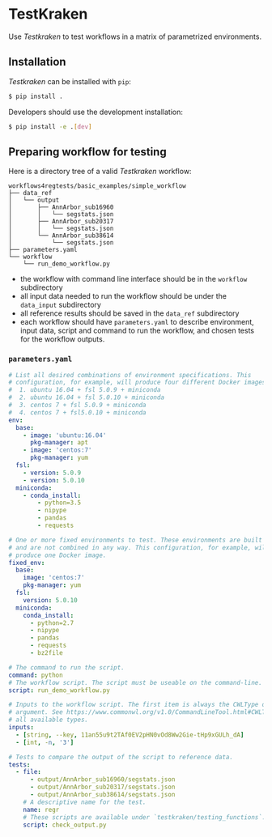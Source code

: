 # TestKraken

Use _Testkraken_ to test workflows in a matrix of parametrized environments.

## Installation

_Testkraken_ can be installed with `pip`:

```bash
$ pip install .
```

Developers should use the development installation:

```bash
$ pip install -e .[dev]
```

## Preparing workflow for testing

Here is a directory tree of a valid _Testkraken_ workflow:

```
workflows4regtests/basic_examples/simple_workflow
├── data_ref
│   └── output
│       ├── AnnArbor_sub16960
│       │   └── segstats.json
│       ├── AnnArbor_sub20317
│       │   └── segstats.json
│       └── AnnArbor_sub38614
│           └── segstats.json
├── parameters.yaml
└── workflow
    └── run_demo_workflow.py
```

* the workflow with command line interface should be in the `workflow` subdirectory
* all input data needed to run the workflow should be under the `data_input` subdirectory
* all reference results should be saved in the `data_ref` subdirectory
* each workflow should have `parameters.yaml` to describe environment, input data, script and command to run the workflow, and chosen tests for the workflow outputs.

### `parameters.yaml`

```yaml
# List all desired combinations of environment specifications. This
# configuration, for example, will produce four different Docker images:
#  1. ubuntu 16.04 + fsl 5.0.9 + miniconda
#  2. ubuntu 16.04 + fsl 5.0.10 + miniconda
#  3. centos 7 + fsl 5.0.9 + miniconda
#  4. centos 7 + fsl5.0.10 + miniconda
env:
  base:
    - image: 'ubuntu:16.04'
      pkg-manager: apt
    - image: 'centos:7'
      pkg-manager: yum
  fsl:
    - version: 5.0.9
    - version: 5.0.10
  miniconda:
    - conda_install:
        - python=3.5
        - nipype
        - pandas
        - requests

# One or more fixed environments to test. These environments are built as defined
# and are not combined in any way. This configuration, for example, will
# produce one Docker image.
fixed_env:
  base:
    image: 'centos:7'
    pkg-manager: yum
  fsl:
    version: 5.0.10
  miniconda:
    conda_install:
      - python=2.7
      - nipype
      - pandas
      - requests
      - bz2file

# The command to run the script.
command: python
# The workflow script. The script must be useable on the command-line.
script: run_demo_workflow.py

# Inputs to the workflow script. The first item is always the CWLType of the
# argument. See https://www.commonwl.org/v1.0/CommandLineTool.html#CWLType for
# all available types.
inputs:
  - [string, --key, 11an55u9t2TAf0EV2pHN0vOd8Ww2Gie-tHp9xGULh_dA]
  - [int, -n, '3']

# Tests to compare the output of the script to reference data.
tests:
  - file:
      - output/AnnArbor_sub16960/segstats.json
      - output/AnnArbor_sub20317/segstats.json
      - output/AnnArbor_sub38614/segstats.json
    # A descriptive name for the test.
    name: regr
    # These scripts are available under `testkraken/testing_functions`.
    script: check_output.py
```
